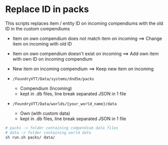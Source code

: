 # Replace ID in packs

This scripts replaces item / entity ID on incoming compendiums with the old ID in the custom compendiums

- Item on own compendium does not match item on incoming ==> Change item on incoming with old ID
- Item on own compendium doesn't exist on incoming ==> Add own item with own ID on incoming compendium
- New item on incoming compendium ==> Keep new item on incoming

- `/FoundryVTT/Data/systems/dnd5e/packs`
  - Compendium (Incoming)
  - kept in .db files, line break separated JSON in 1 file
- `/FoundryVTT/Data/worlds/{your_world_name}/data`
  - Own (with custom data)
  - kept in .db files, line break separated JSON in 1 file

```sh
# packs -> folder containing compendium data files
# data -> folder containing world data
sh run.sh packs/ data/
```
